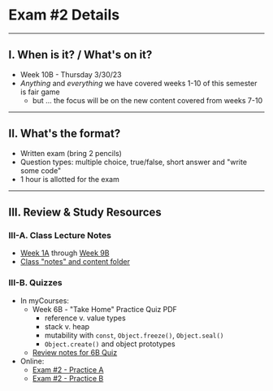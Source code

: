 # Exam #2 Details

<hr>

## I. When is it? / What's on it?
- Week 10B - Thursday 3/30/23
- *Anything* and *everything* we have covered weeks 1-10 of this semester is fair game
  - but ... the focus will be on the new content covered from weeks 7-10

<hr>

## II. What's the format?
- Written exam (bring 2 pencils)
- Question types: multiple choice, true/false, short answer and "write some code"
- 1 hour is allotted for the exam

<hr>

## III. Review & Study Resources

### III-A. Class Lecture Notes
- [Week 1A](../weekly/01A.md) through [Week 9B](../weekly/09B.md)
- [Class "notes" and content  folder](../notes)

### III-B. Quizzes 
- In myCourses:
  - Week 6B - "Take Home" Practice Quiz PDF
    - reference v. value types
    - stack v. heap
    - mutability with `const`, `Object.freeze()`, `Object.seal()`
    - `Object.create()` and object prototypes
  - [Review notes for 6B Quiz](../weekly/07B.md#iii-review-6b-take-home-quiz)
- Online:
  - [Exam #2 - Practice A](./exam-2-practice-A.md)
  - [Exam #2 - Practice B](./exam-2-practice-B.md)
